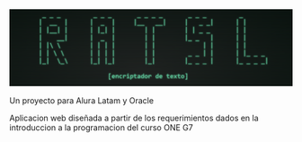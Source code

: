 <img src="/images/RATSL.png" alt="titulo">

<p>Un proyecto para Alura Latam y Oracle</p>

<p>Aplicacion web diseñada a partir de los requerimientos dados en la introduccion a la programacion del curso ONE G7 </p>
